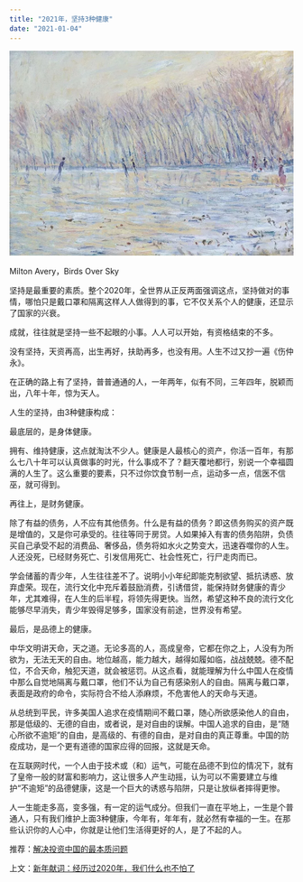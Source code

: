 ```yaml
---
title: "2021年，坚持3种健康"
date: "2021-01-04"
---
```


![连岳文章](images/连岳文章picture-2.jpg)

Milton Avery，Birds Over Sky

  

坚持是最重要的素质。整个2020年，全世界从正反两面强调这点，坚持做对的事情，哪怕只是戴口罩和隔离这样人人做得到的事，它不仅关系个人的健康，还显示了国家的兴衰。

  

成就，往往就是坚持一些不起眼的小事。人人可以开始，有资格结束的不多。

  

没有坚持，天资再高，出生再好，扶助再多，也没有用。人生不过又抄一遍《伤仲永》。

  

在正确的路上有了坚持，普普通通的人，一年两年，似有不同，三年四年，脱颖而出，八年十年，惊为天人。

  

人生的坚持，由3种健康构成：

  

最底层的，是身体健康。

  

拥有、维持健康，这点就淘汰不少人。健康是人最核心的资产，你活一百年，有那么七八十年可以认真做事的时光，什么事成不了？翻天覆地都行，别说一个幸福圆满的人生了。这么重要的要素，只不过你饮食节制一点，运动多一点，信医不信巫，就可得到。

  

再往上，是财务健康。

  

除了有益的债务，人不应有其他债务。什么是有益的债务？即这债务购买的资产既是增值的，又是你可承受的。往往等同于房贷。人如果掉入有害的债务陷阱，负债买自己承受不起的消费品、奢侈品，债务将如水火之势变大，迅速吞噬你的人生。人还没死，已经财务死亡、引发信用死亡、社会性死亡，行尸走肉而已。

  

学会储蓄的青少年，人生往往差不了。说明小小年纪即能克制欲望、抵抗诱惑、放弃虚荣。现在，流行文化中充斥着鼓励消费，引诱借贷，能保持财务健康的青少年，尤其难得，在人生的后半程，将领先得更快。当然，希望这种不良的流行文化能够尽早消失，青少年毁得足够多，国家没有前途，世界没有希望。

  

最后，是品德上的健康。

  

中华文明讲天命，天之道。无论多高的人，高成皇帝，它都在你之上，人没有为所欲为，无法无天的自由。地位越高，能力越大，越得如履如临，战战兢兢。德不配位，不合天命，触犯天道，就会被惩罚。从这点看，就能理解为什么中国人在疫情中那么自觉地隔离与戴口罩，他们不认为自己有感染别人的自由。隔离与戴口罩，表面是政府的命令，实际符合不给人添麻烦，不危害他人的天命与天道。

  

从总统到平民，许多美国人追求在疫情期间不戴口罩，随心所欲感染他人的自由，那是低级的、无德的自由，或者说，是对自由的误解。中国人追求的自由，是“随心所欲不逾矩”的自由，是高级的、有德的自由，是对自由的真正尊重。中国的防疫成功，是一个更有道德的国家应得的回报，这就是天命。

  

在互联网时代，一个人由于技术或（和）运气，可能在品德不到位的情况下，就有了皇帝一般的财富和影响力，这让很多人产生动摇，认为可以不需要建立与维护“不逾矩”的品德健康，这是一个巨大的诱惑与陷阱，只是让放纵者摔得更惨。

  

人一生能走多高，变多强，有一定的运气成分。但我们一直在平地上，一生是个普通人，只有我们维护上面3种健康，今年有，年年有，就必然有幸福的一生。在那些认识你的人心中，你就是让他们生活得更好的人，是了不起的人。  

  

推荐：[解决投资中国的最本质问题](http://mp.weixin.qq.com/s?__biz=MjM5NDU0Mjk2MQ==&mid=2651643667&idx=1&sn=5f38a255b168c7d0c433f1a52a898a6a&chksm=bd7e5b0d8a09d21ba539ccb7444aaf2b21f6b9745428c12b7920144b7a845e578bfe2d2097ec&scene=21#wechat_redirect)  

上文：[新年献词：经历过2020年，我们什么也不怕了](http://mp.weixin.qq.com/s?__biz=MjM5NDU0Mjk2MQ==&mid=2651671356&idx=1&sn=c5a490ff79646cc06276865f7b3a0dc9&chksm=bd7fcf228a08463400bb3fd5973e845fa943d8c697aa7807f7799b8ef0970ff62b268db226c8&scene=21#wechat_redirect)
